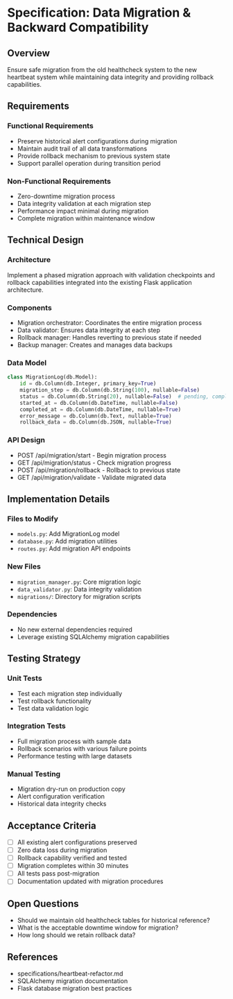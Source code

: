 # Specification: Data Migration & Backward Compatibility

## Overview
Ensure safe migration from the old healthcheck system to the new heartbeat system while maintaining data integrity and providing rollback capabilities.

## Requirements
### Functional Requirements
- Preserve historical alert configurations during migration
- Maintain audit trail of all data transformations
- Provide rollback mechanism to previous system state
- Support parallel operation during transition period

### Non-Functional Requirements
- Zero-downtime migration process
- Data integrity validation at each migration step
- Performance impact minimal during migration
- Complete migration within maintenance window

## Technical Design
### Architecture
Implement a phased migration approach with validation checkpoints and rollback capabilities integrated into the existing Flask application architecture.

### Components
- Migration orchestrator: Coordinates the entire migration process
- Data validator: Ensures data integrity at each step
- Rollback manager: Handles reverting to previous state if needed
- Backup manager: Creates and manages data backups

### Data Model
```python
class MigrationLog(db.Model):
    id = db.Column(db.Integer, primary_key=True)
    migration_step = db.Column(db.String(100), nullable=False)
    status = db.Column(db.String(20), nullable=False)  # pending, completed, failed
    started_at = db.Column(db.DateTime, nullable=False)
    completed_at = db.Column(db.DateTime, nullable=True)
    error_message = db.Column(db.Text, nullable=True)
    rollback_data = db.Column(db.JSON, nullable=True)
```

### API Design
- POST /api/migration/start - Begin migration process
- GET /api/migration/status - Check migration progress
- POST /api/migration/rollback - Rollback to previous state
- GET /api/migration/validate - Validate migrated data

## Implementation Details
### Files to Modify
- `models.py`: Add MigrationLog model
- `database.py`: Add migration utilities
- `routes.py`: Add migration API endpoints

### New Files
- `migration_manager.py`: Core migration logic
- `data_validator.py`: Data integrity validation
- `migrations/`: Directory for migration scripts

### Dependencies
- No new external dependencies required
- Leverage existing SQLAlchemy migration capabilities

## Testing Strategy
### Unit Tests
- Test each migration step individually
- Test rollback functionality
- Test data validation logic

### Integration Tests
- Full migration process with sample data
- Rollback scenarios with various failure points
- Performance testing with large datasets

### Manual Testing
- Migration dry-run on production copy
- Alert configuration verification
- Historical data integrity checks

## Acceptance Criteria
- [ ] All existing alert configurations preserved
- [ ] Zero data loss during migration
- [ ] Rollback capability verified and tested
- [ ] Migration completes within 30 minutes
- [ ] All tests pass post-migration
- [ ] Documentation updated with migration procedures

## Open Questions
- Should we maintain old healthcheck tables for historical reference?
- What is the acceptable downtime window for migration?
- How long should we retain rollback data?

## References
- specifications/heartbeat-refactor.md
- SQLAlchemy migration documentation
- Flask database migration best practices